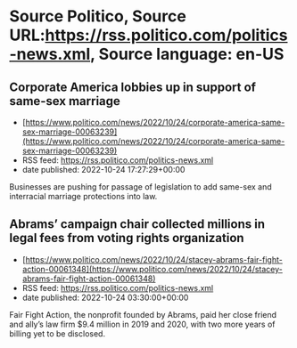 # Source Politico, Source URL:https://rss.politico.com/politics-news.xml, Source language: en-US

## Corporate America lobbies up in support of same-sex marriage
 - [https://www.politico.com/news/2022/10/24/corporate-america-same-sex-marriage-00063239](https://www.politico.com/news/2022/10/24/corporate-america-same-sex-marriage-00063239)
 - RSS feed: https://rss.politico.com/politics-news.xml
 - date published: 2022-10-24 17:27:29+00:00

Businesses are pushing for passage of legislation to add same-sex and interracial marriage protections into law.

## Abrams’ campaign chair collected millions in legal fees from voting rights organization
 - [https://www.politico.com/news/2022/10/24/stacey-abrams-fair-fight-action-00061348](https://www.politico.com/news/2022/10/24/stacey-abrams-fair-fight-action-00061348)
 - RSS feed: https://rss.politico.com/politics-news.xml
 - date published: 2022-10-24 03:30:00+00:00

Fair Fight Action, the nonprofit founded by Abrams, paid her close friend and ally’s law firm $9.4 million in 2019 and 2020, with two more years of billing yet to be disclosed.

